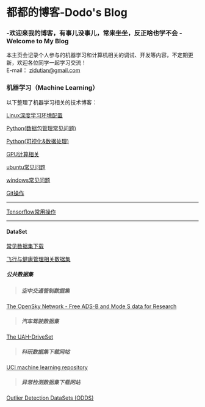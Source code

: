 # 都都的博客-Dodo's Blog
  
### -欢迎来我的博客，有事儿没事儿，常来坐坐，反正啥也学不会   -Welcome to My Blog

本主页会记录个人参与的机器学习和计算机相关的调试、开发等内容，不定期更新，欢迎各位同学一起学习交流！  
E-mail： <zidutian@gmail.com>  
### 机器学习（Machine Learning）
以下整理了机器学习相关的技术博客：

[Linux深度学习环境配置](https://github.com/iMyGirl/imygirl.github.io/blob/master/Linux%E6%B7%B1%E5%BA%A6%E5%AD%A6%E4%B9%A0%E7%8E%AF%E5%A2%83%E9%85%8D%E7%BD%AE.md)  
  
[Python(数据包管理常见问题)](https://github.com/iMyGirl/imygirl.github.io/blob/master/Python(%E6%95%B0%E6%8D%AE%E5%8C%85%E7%AE%A1%E7%90%86%E5%B8%B8%E8%A7%81%E9%97%AE%E9%A2%98).md)  
  

    
[Python(可视化&数据处理)](https://github.com/iMyGirl/imygirl.github.io/blob/master/Python(%E5%8F%AF%E8%A7%86%E5%8C%96&%E6%95%B0%E6%8D%AE%E5%A4%84%E7%90%86).md)    
  
[GPU计算相关](https://github.com/iMyGirl/imygirl.github.io/blob/master/GPU%E8%AE%A1%E7%AE%97%E7%9B%B8%E5%85%B3.md)  
  
[ubuntu常见问题](https://github.com/iMyGirl/imygirl.github.io/blob/master/ubuntu%E5%B8%B8%E8%A7%81%E9%97%AE%E9%A2%98.md)  
    
[windows常见问题](https://github.com/iMyGirl/imygirl.github.io/blob/master/windows%E5%B8%B8%E8%A7%81%E9%97%AE%E9%A2%98.md)  
      
[Git操作](https://github.com/iMyGirl/Git-Github)  
* * *
  
[Tensorflow常用操作](https://github.com/iMyGirl/imygirl.github.io/blob/master/Tensorflow%E5%B8%B8%E7%94%A8%E6%93%8D%E4%BD%9C.md)

* * *
#### DataSet       

[常见数据集下载](https://github.com/iMyGirl/imygirl.github.io/tree/master/%E5%B8%B8%E8%A7%81%E6%95%B0%E6%8D%AE%E9%9B%86%E4%B8%8B%E8%BD%BD)

[飞行与健康管理相关数据集](https://github.com/iMyGirl/imygirl.github.io/blob/master/%E6%95%B0%E6%8D%AE%E9%9B%86_Dataset/%E9%A3%9E%E8%A1%8C%E4%B8%8E%E5%81%A5%E5%BA%B7%E7%AE%A1%E7%90%86%E7%9B%B8%E5%85%B3%E6%95%B0%E6%8D%AE%E9%9B%86.md)  
##### 公共数据集
>##### 空中交通管制数据集  
[The OpenSky Network - Free ADS-B and Mode S data for Research](https://opensky-network.org/)  
>##### 汽车驾驶数据集
[The UAH-DriveSet](http://www.robesafe.uah.es/personal/eduardo.romera/uah-driveset/)
>##### 科研数据集下载网站  

[UCI machine learning repository](http://archive.ics.uci.edu/ml/index.php)

>##### 异常检测数据集下载网站
[Outlier Detection DataSets (ODDS)](http://odds.cs.stonybrook.edu/#table2)











